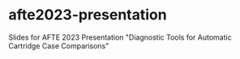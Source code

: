 # afte2023-presentation
Slides for AFTE 2023 Presentation "Diagnostic Tools for Automatic Cartridge Case Comparisons"
